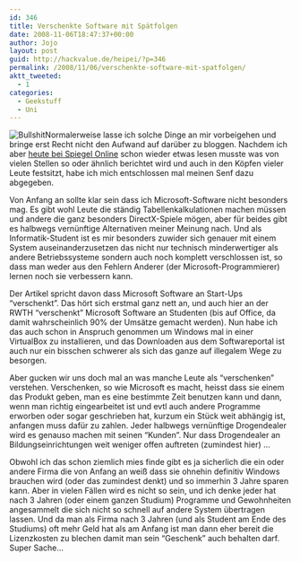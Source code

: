 ```yaml
---
id: 346
title: Verschenkte Software mit Spätfolgen
date: 2008-11-06T18:47:37+00:00
author: Jojo
layout: post
guid: http://hackvalue.de/heipei/?p=346
permalink: /2008/11/06/verschenkte-software-mit-spatfolgen/
aktt_tweeted:
  - 1
categories:
  - Geekstuff
  - Uni
---
```

<img data-echo="/weblog/microsoft_indoctrination.png" alt="Bullshit" class="alignleft" />Normalerweise lasse ich solche Dinge an mir vorbeigehen und bringe erst Recht nicht den Aufwand auf darüber zu bloggen. Nachdem ich aber [heute bei Spiegel Online](http://www.spiegel.de/netzwelt/web/0,1518,588857,00.html) schon wieder etwas lesen musste was von vielen Stellen so oder ähnlich berichtet wird und auch in den Köpfen vieler Leute festsitzt, habe ich mich entschlossen mal meinen Senf dazu abgegeben.
  
Von Anfang an sollte klar sein dass ich Microsoft-Software nicht besonders mag. Es gibt wohl Leute die ständig Tabellenkalkulationen machen müssen und andere die ganz besonders DirectX-Spiele mögen, aber für beides gibt es halbwegs vernünftige Alternativen meiner Meinung nach. Und als Informatik-Student ist es mir besonders zuwider sich genauer mit einem System auseinanderzusetzen das nicht nur technisch minderwertiger als andere Betriebssysteme sondern auch noch komplett verschlossen ist, so dass man weder aus den Fehlern Anderer (der Microsoft-Programmierer) lernen noch sie verbessern kann.
  
Der Artikel spricht davon dass Microsoft Software an Start-Ups &#8220;verschenkt&#8221;. Das hört sich erstmal ganz nett an, und auch hier an der RWTH &#8220;verschenkt&#8221; Microsoft Software an Studenten (bis auf Office, da damit wahrscheinlich 90% der Umsätze gemacht werden). Nun habe ich das auch schon in Anspruch genommen um Windows mal in einer VirtualBox zu installieren, und das Downloaden aus dem Softwareportal ist auch nur ein bisschen schwerer als sich das ganze auf illegalem Wege zu besorgen.
  
Aber gucken wir uns doch mal an was manche Leute als &#8220;verschenken&#8221; verstehen. Verschenken, so wie Microsoft es macht, heisst dass sie einem das Produkt geben, man es eine bestimmte Zeit benutzen kann und dann, wenn man richtig eingearbeitet ist und evtl auch andere Programme erworben oder sogar geschrieben hat, kurzum ein Stück weit abhängig ist, anfangen muss dafür zu zahlen. Jeder halbwegs vernünftige Drogendealer wird es genauso machen mit seinen &#8220;Kunden&#8221;. Nur dass Drogendealer an Bildungseinrichtungen weit weniger offen auftreten (zumindest hier) &#8230;
  
Obwohl ich das schon ziemlich mies finde gibt es ja sicherlich die ein oder andere Firma die von Anfang an weiß dass sie ohnehin definitiv Windows brauchen wird (oder das zumindest denkt) und so immerhin 3 Jahre sparen kann. Aber in vielen Fällen wird es nicht so sein, und ich denke jeder hat nach 3 Jahren (oder einem ganzen Studium) Programme und Gewohnheiten angesammelt die sich nicht so schnell auf andere System übertragen lassen. Und da man als Firma nach 3 Jahren (und als Student am Ende des Studiums) oft mehr Geld hat als am Anfang ist man dann eher bereit die Lizenzkosten zu blechen damit man sein &#8220;Geschenk&#8221; auch behalten darf. Super Sache&#8230;
